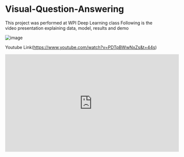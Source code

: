 # Visual-Question-Answering
This project was performed at WPI Deep Learning class
Following is the video presentation explaining data, model, results and demo

![image](https://user-images.githubusercontent.com/60999947/99216122-d401b900-27a2-11eb-9de2-2fa7279cab93.png)


Youtube Link(https://www.youtube.com/watch?v=PDTpBWwNxZs&t=44s)
<iframe width="560" height="315" src="https://www.youtube.com/embed/PDTpBWwNxZs" frameborder="0" allow="accelerometer; autoplay; clipboard-write; encrypted-media; gyroscope; picture-in-picture" allowfullscreen></iframe>
